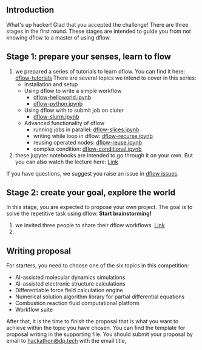 ## Introduction 
What's up hacker! Glad that you accepted the challenge! 
There are three stages in the first round. These stages are intended to guide you from not knowing dflow to a master of using dflow. 

## Stage 1: prepare your senses, learn to flow
1. we prepared a series of tutorials to learn dflow. You can find it here: [dflow-tutorials]()
    There are several topics we intend to cover in this series:
    - Installation and setup 
    - Using dflow to write a simple workflow 
        - [dflow-helloworld.ipynb]()
        - [dflow-python.ipynb]()
    - Using dflow with to submit job on cluter
        - [dflow-slurm.ipynb]()
    - Advanced functionality of dflow
        - running jobs in parallel: [dflow-slices.ipynb]()
        - writing while loop in dflow: [dflow-recurse.ipynb]()
        - reusing operated nodes: [dflow-reuse.ipynb]()
        - complex condition: [dflow-conditional.ipynb]()
2. these jupyter notebooks are intended to go through it on your own. But you can also watch the lecture here: [Link]()

If you have questions, we suggest you raise an issue in [dflow issues](https://github.com/deepmodeling/dflow/issues). 


## Stage 2: create your goal, explore the world 
In this stage, you are expected to propose your own project. The goal is to solve the repetitive task using dflow. **Start brainstorming!**
1. we invited three people to share their dflow workflows. [Link]()
2. 

## Writing proposal
For starters, you need to choose one of the six topics in this competition:
- AI-assisted molecular dynamics simulations
- AI-assisted electronic structure calculations
- Differentiable force field calculation engine
- Numerical solution algorithm library for partial differential equations
- Combustion reaction fluid computational platform
- Workflow suite

After that, it is the time to finish the proposal that is what you want to achieve within the topic you have chosen. You can find the template for proposal writing in the supporting file. You should submit your proposal by email to hackathon@dp.tech with the email title, 